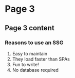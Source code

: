# Page 3
## Page 3 content
### Reasons to use an SSG
1. Easy to maintain
2. They load faster than SPAs
3. Fun to write!
4. No database required
